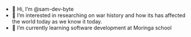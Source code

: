- 👋 Hi, I’m @sam-dev-byte
- 👀 I’m interested in researching on  war history and how its has affected the world today as we know it today.
- 🌱 I’m currently learning software development at Moringa school
